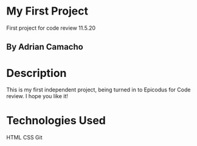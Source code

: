 # My First Project
First project for code review 11.5.20
## By Adrian Camacho
# Description
This is my first independent project, being turned in to Epicodus for Code review. I hope you like it!
# Technologies Used
HTML
CSS
Git
